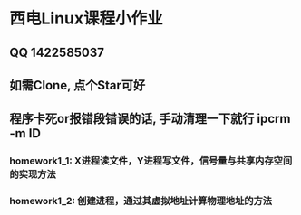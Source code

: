 # 西电Linux课程小作业
## QQ 1422585037
## 如需Clone, 点个Star可好
## 程序卡死or报错段错误的话, 手动清理一下就行 ipcrm -m ID

### homework1_1: X进程读文件，Y进程写文件，信号量与共享内存空间的实现方法
### homework1_2: 创建进程，通过其虚拟地址计算物理地址的方法